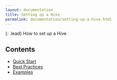 ```yaml
---
layout: documentation
title: Setting up a Hive
permalink: documentation/setting-up-a-hive.html
---
```


{: .lead}
How to set up a Hive.

## Contents
* [Quick Start](quick-start.html)
* [Best Practices](best-practices.html)
* [Examples](examples.html)
